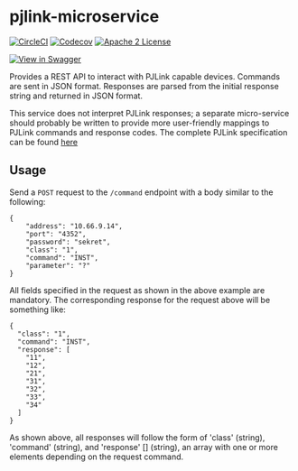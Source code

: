 # pjlink-microservice
[![CircleCI](https://img.shields.io/circleci/project/byuoitav/pjlink-microservice.svg)](https://circleci.com/gh/byuoitav/pjlink-microservice) [![Codecov](https://img.shields.io/codecov/c/github/byuoitav/pjlink-microservice.svg)](https://codecov.io/gh/byuoitav/pjlink-microservice) [![Apache 2 License](https://img.shields.io/hexpm/l/plug.svg)](https://raw.githubusercontent.com/byuoitav/pjlink-microservice/master/LICENSE)


[![View in Swagger](http://jessemillar.github.io/view-in-swagger-button/button.svg)](http://byuoitav.github.io/swagger-ui/?url=https://raw.githubusercontent.com/byuoitav/pjlink-microservice/master/swagger.yml)

Provides a REST API to interact with PJLink capable devices. Commands
are sent in JSON format. Responses are parsed from the initial response string and returned in JSON format.

This service does not interpret PJLink responses; a separate micro-service should probably be written to provide more user-friendly mappings to PJLink commands and response codes. The complete PJLink specification can be found [here](http://pjlink.jbmia.or.jp/english/data/5-1_PJLink_eng_20131210.pdf)

## Usage
Send a `POST` request to the `/command` endpoint with a body similar to the following:
```
{
    "address": "10.66.9.14",
    "port": "4352",
    "password": "sekret",
    "class": "1",
    "command": "INST",
    "parameter": "?"
}
```
All fields specified in the request as shown in the above example are mandatory. The corresponding response for the request above will be something like:
```
{
  "class": "1",
  "command": "INST",
  "response": [
    "11",
    "12",
    "21",
    "31",
    "32",
    "33",
    "34"
  ]
}
```
As shown above, all responses will follow the form of 'class' (string), 'command' (string), and 'response' [] (string), an array with one or more elements depending on the request command.
